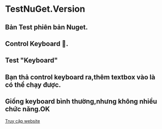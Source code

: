 # TestNuGet.Version
## Bản Test phiên bản Nuget.
## Control Keyboard 🎹.
## Test "Keyboard" 
## Bạn thả control keyboard ra,thêm textbox vào là có thể chạy được. 
## Giống keyboard bình thường,nhưng không nhiều chức năng.OK
[Truy cập website](https://drakelam.com/)

